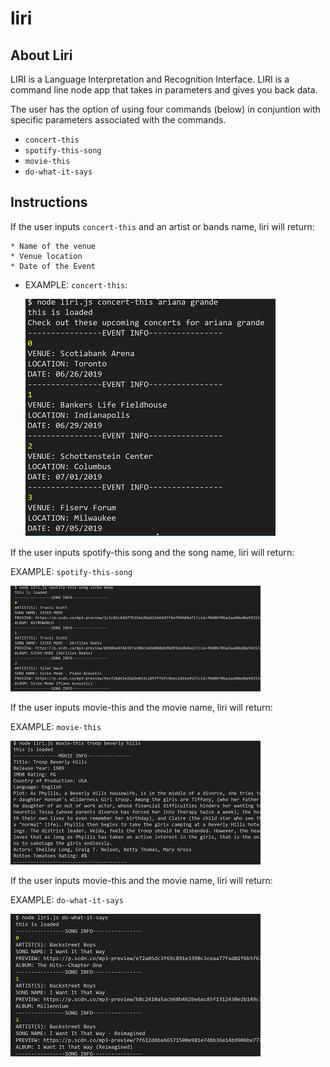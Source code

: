 # liri

## About Liri

LIRI is a Language Interpretation and Recognition Interface. LIRI is a command line node app that takes in parameters and gives you back data.

The user has the option of using four commands (below) in conjuntion with specific parameters associated with the commands. 

* `concert-this`
* `spotify-this-song`
* `movie-this`
* `do-what-it-says`

## Instructions



If the user inputs `concert-this` and an artist or bands name, liri will return:

    * Name of the venue
    * Venue location
    * Date of the Event

*  EXAMPLE: `concert-this`:

    ![Image of concert-this](https://github.com/kamueller2/liri/blob/master/screenshots/concert-this.PNG)

If the user inputs spotify-this song and the song name, liri will return:

EXAMPLE: `spotify-this-song`

  ![Image of spotify-this-song](https://github.com/kamueller2/liri/blob/master/screenshots/spotify-this-song.PNG)

  If the user inputs movie-this and the movie name, liri will return:

EXAMPLE: `movie-this`

  ![Image of movie-this](https://github.com/kamueller2/liri/blob/master/screenshots/movie-this.PNG)

  If the user inputs movie-this  and the movie name, liri will return:

EXAMPLE: `do-what-it-says`

  ![Image of do-what-it-says](https://github.com/kamueller2/liri/blob/master/screenshots/do-what-it-says.PNG)


